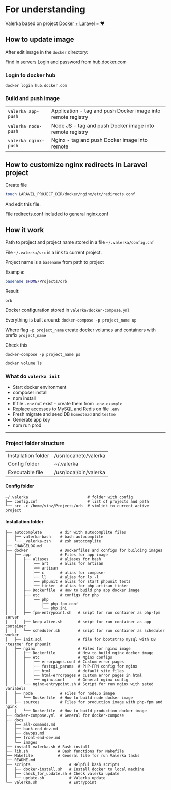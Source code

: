 # For understanding

Valerka based on project
[Docker + Laravel = ❤](https://habr.com/post/425101/)

## How to update image

After edit image in the `docker` directory:

Find in [servers](https://docs.google.com/spreadsheets/d/1NVy8BEDHxKko92hSEZ305ftf2VJnHoQok10SWWLdzXk/edit#gid=949215248)
Login and password from hub.docker.com

### Login to docker hub

```shell
docker login hub.docker.com
```

### Build and push image

|                      |                                                              |
| -------------------- | ------------------------------------------------------------ |
| `valerka app-push`   | Application - tag and push Docker image into remote registry |
| `valerka node-push`  | Node JS - tag and push Docker image into remote registry     |
| `valerka nginx-push` | Nginx - tag and push Docker image into remote                |

## How to customize nginx redirects in Laravel project

Create file

```bash
touch LARAVEL_PROJECT_DIR/docker/nginx/etc/redirects.conf
```

And edit this file.

File redirects.conf included to general nginx.conf

## How it work

Path to project and project name stored in a file `~/.valerka/config.cnf`

File `~/.valerka/src` is a link to current project.

Project name is a `basename` from path to project

Example:

```bash
basename $HOME/Projects/orb
```

Result:

```shell
orb
```

Docker configuration stored in `valerka/docker-compose.yml`

Everything is built around:
`docker-compose -p project_name up`

Where flag `-p project_name` create docker volumes and containers with prefix `project_name`

Check this

`docker-compose -p project_name ps`

`docker volume ls`

### What do `valerka init`

- Start docker environment
- composer install
- npm install
- If file `.env` not exist - create them from `.env.example`
- Replace accesses to MySQL and Redis on file `.env`
- Fresh migrate and seed DB `homestead` and `testme`
- Generate app key
- npm run prod

---

### Project folder structure

|                     |                        |
| ------------------- | ---------------------- |
| Installation folder | /usr/local/etc/valerka |
| Config folder       | ~/.valerka             |
| Executable file     | /usr/local/bin/valerka |

#### Config folder

```shell
~/.valerka                          # folder with config
├── config.cnf                      # list of projects and path
└── src -> /home/vinz/Projects/orb  # simlink to current active project
```

#### Installation folder

```shell
├── autocomplete        # dir with autocomplite files
│   ├── valerka-bash    # bash autocomplite
│   └── _valerka-zsh    # zsh autocomplite
├── CHANGELOG.md
├── docker              # Dockerfiles and configs for building images
│   ├── app             # Files for app image
│   │   ├── aliases     # aliases for bash
│   │   │   ├── art     # alias for artisan
│   │   │   ├── artisan
│   │   │   ├── c       # alias for composer
│   │   │   ├── ll      # alias for ls -l
│   │   │   ├── phpunit # alias for start phpunit tests
│   │   │   └── tinker  # alias for php artisan tinker
│   │   ├── Dockerfile  # How to build php app docker image
│   │   ├── etc         # configs for php
│   │   │   └── php
│   │   │       ├── php-fpm.conf
│   │   │       └── php.ini
│   │   ├── fpm-entrypoint.sh   # sript for run container as php-fpm server
│   │   ├── keep-alive.sh       # sript for run container as app container
│   │   └── scheduler.sh        # sript for run container as scheduler worker
│   ├── init.sql                # file for bootstrap mysql with DB 'testme' for phpunit
│   ├── nginx                   # Files for nginx image
│   │   ├── Dockerfile          # How to build nginx docker image
│   │   ├── etc                 # Nginx configs
│   │   │   ├── errorpages.conf # Custom error pages
│   │   │   ├── fastcgi_params  # PHP-FPM config for nginx
│   │   │   ├── html            # default site files
│   │   │   ├── html-errorpages # custom error pages in html
│   │   │   └── nginx.conf      # General nginx config
│   │   └── nginx-entrypoint.sh # Script for run nginx with seted variabels
│   ├── node            # Files for nodeJS image
│   │   └── Dockerfile  # How to build node docker image
│   ├── sources         # Files for production image with php-fpm and nginx
│   │   └── Dockerfile  # How to build production docker image
├── docker-compose.yml  # General for docker-compose
├── docs
│   ├── all-comands.md
│   ├── back-end-dev.md
│   ├── devops.md
│   ├── front-end-dev.md
│   └── images
├── install-valerka.sh # Bash install
├── lib.sh             # Bash functions for Makefile
├── Makefile           # General file for run Valerka tasks
├── README.md
├── scripts                 # Helpful bash scripts
│   ├── docker-install.sh   # Install docker to local machine
│   ├── check_for_update.sh # Check valerka update
│   └── update.sh           # Valerka update
└── valerka.sh              # Entrypoint
```